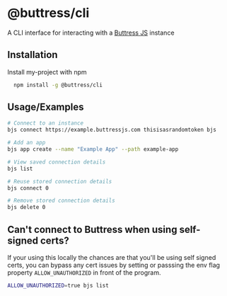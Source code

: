 
# @buttress/cli

A CLI interface for interacting with a [Buttress JS](https://github.com/wearelighten/buttress-js) instance


## Installation

Install my-project with npm

```bash
  npm install -g @buttress/cli
```
    
## Usage/Examples

```bash
# Connect to an instance
bjs connect https://example.buttressjs.com thisisasrandomtoken bjs

# Add an app
bjs app create --name "Example App" --path example-app

# View saved connection details
bjs list

# Reuse stored connection details
bjs connect 0

# Remove stored connection details
bjs delete 0
```

## Can't connect to Buttress when using self-signed certs?
If your using this locally the chances are that you'll be using self signed certs, you can bypass any cert issues by setting or passsing the env flag property `ALLOW_UNAUTHORIZED` in front of the program.

```bash
ALLOW_UNAUTHORIZED=true bjs list
```